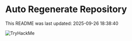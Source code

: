 # Auto Regenerate Repository

This README was last updated: 2025-09-26 18:38:40

 ![TryHackMe](https://tryhackme.com/badge/533634)